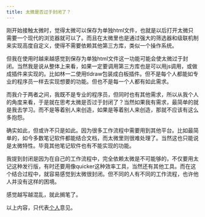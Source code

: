 ```yaml
---
title: 太微是否过于封闭了？
---
```


刚开始接触太微时，觉得太微可以保存为单独html文件，也就是以后打开太微只需要一个现代的浏览器就可以了。而且在太微里也是通过强大的筛选器和级联机制来实现高度自定义，使得不需要依赖其他第三方库，类似一个操作系统。

但我在使用时越来越感觉到保存为单独html文件这一功能可能会使太微过于封闭。当然我是说从整体上来看，如果一定要调用第三方库也是可以用js调用，或做成插件来实现的。比如林一二使用tldraw包装成白板插件。但不是每个人都能如专业的程序员一样去实现想要的功能。但也不是每一个人都有如此需求。

而我介于两者之间，我既不是专业的程序员，但同时也有其他需求，所以从我个人的角度来看，于是就在思考太微是否过于封闭了？当然如果我有需求，最简单的就是我去学习。而不是等着别人来创造，如果是等着别人来创造，那就不应该有这么多抱怨。

确实如此，但或许不只是如此。因为很多工作流程中需要用到其他平台。比如最简单的，如今多数笔记软件都能结合文档，而太微里则很难处理了。当然这也只能说是太微特性。毕竟其他笔记软件也有不能实现的功能。

我提到封闭是因为在自己的工作流程中，完全依赖太微是不可能够的，不仅要用太记这种发行版，有时还要用像quicker这种效率工具，当然还有其他工具。而在这个结合过程中，就容易感觉到太微很封闭。但不同的人有不同的工作流程，也许他人并没有这样的困境。

感觉越写越混乱，就此搁笔了。

以上内容，只代表[个人](马不前)意见。